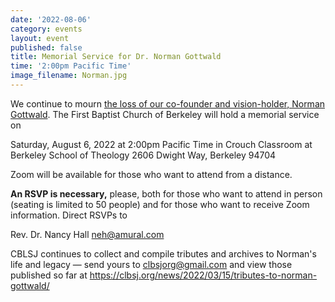 ```yaml
---
date: '2022-08-06'
category: events
layout: event
published: false
title: Memorial Service for Dr. Norman Gottwald
time: '2:00pm Pacific Time'
image_filename: Norman.jpg
---
```

We continue to mourn [the loss of our co-founder and vision-holder, Norman Gottwald](https://clbsj.org/news/2022/03/15/tributes-to-norman-gottwald/). The First Baptist Church of Berkeley will hold a memorial service on

Saturday, August 6, 2022 at 2:00pm Pacific Time
in Crouch Classroom
at Berkeley School of Theology
2606 Dwight Way, Berkeley 94704

Zoom will be available for those who want to attend from a distance.

**An RSVP is necessary,** please, both for those who want to attend in person (seating is limited to 50 people) and for those who want to receive Zoom information. Direct RSVPs to

Rev. Dr. Nancy Hall
neh@amural.com

CBLSJ continues to collect and compile tributes and archives to Norman's life and legacy — send yours to clbsjorg@gmail.com and view those published so far at https://clbsj.org/news/2022/03/15/tributes-to-norman-gottwald/
